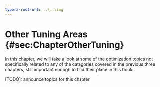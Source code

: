 ```yaml
---
typora-root-url: ..\..\img
---
```


# Other Tuning Areas {#sec:ChapterOtherTuning}

In this chapter, we will take a look at some of the optimization topics not specifically related to any of the categories covered in the previous three chapters, still important enough to find their place in this book.

[TODO]: announce topics for this chapter